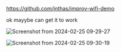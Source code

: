 https://github.com/jnthas/improv-wifi-demo


ok mayybe can get it to work

![Screenshot from 2024-02-25 09-29-27](https://github.com/ldijkman/async-esp-fs-webserver/assets/45427770/3570d1d4-6306-4f25-8e25-1db3693b7ad9)

![Screenshot from 2024-02-25 09-30-19](https://github.com/ldijkman/async-esp-fs-webserver/assets/45427770/81b28d07-b7c7-468a-8a34-b956eb3872fc)
